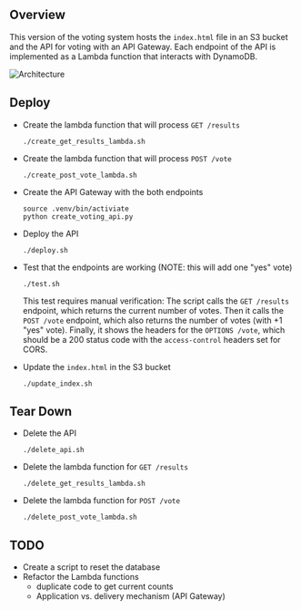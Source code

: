 
## Overview

This version of the voting system hosts the `index.html` file in an S3 bucket and the API for voting with an API Gateway.  Each endpoint of the API is implemented as a Lambda function that interacts with DynamoDB.

![Architecture](https://i.ibb.co/cLkdGdY/architecture.png)

## Deploy

* Create the lambda function that will process `GET /results`

  ```
  ./create_get_results_lambda.sh
  ```
  
* Create the lambda function that will process `POST /vote`

  ```
  ./create_post_vote_lambda.sh
  ```
  
* Create the API Gateway with the both endpoints

  ```
  source .venv/bin/activiate
  python create_voting_api.py
  ```
  
* Deploy the API

  ```
  ./deploy.sh
  ```
  
* Test that the endpoints are working (NOTE: this will add one "yes" vote)

  ```
  ./test.sh
  ```

  This test requires manual verification:  The script calls the `GET /results` endpoint, which returns the current number of votes.  Then it calls the `POST /vote` endpoint, which also returns the number of votes (with +1 "yes" vote).  Finally, it shows the headers for the `OPTIONS /vote`, which should be a 200 status code with the `access-control` headers set for CORS.
  
* Update the `index.html` in the S3 bucket

  ```
  ./update_index.sh
  ```
  
## Tear Down

* Delete the API

  ```
  ./delete_api.sh
  ```
  
* Delete the lambda function for `GET /results` 

  ```
  ./delete_get_results_lambda.sh
  ```
  
* Delete the lambda function for `POST /vote`

  ```
  ./delete_post_vote_lambda.sh
  ```
  
    

## TODO

* Create a script to reset the database
* Refactor the Lambda functions
  * duplicate code to get current counts
  * Application vs. delivery mechanism (API Gateway)
    
    
  